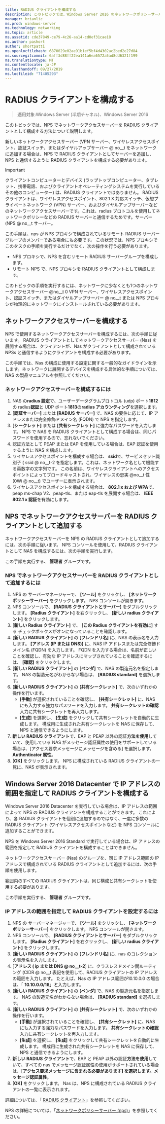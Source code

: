 ```yaml
---
title: RADIUS クライアントを構成する
description: このトピックでは、Windows Server 2016 のネットワークポリシーサーバーの RADIUS クライアントを構成する方法について説明します。
manager: brianlic
ms.prod: windows-server
ms.technology: networking
ms.topic: article
ms.assetid: cde37849-ce79-4c26-aa14-cd0ef31cae18
ms.author: pashort
author: shortpatti
ms.openlocfilehash: 6870029e02ae91b1ef5bf4d4302ac2bed2e27d84
ms.sourcegitcommit: 6aff3d88ff22ea141a6ea6572a5ad8dd6321f199
ms.translationtype: MT
ms.contentlocale: ja-JP
ms.lasthandoff: 09/27/2019
ms.locfileid: "71405293"
---
```

# <a name="configure-radius-clients"></a>RADIUS クライアントを構成する

>適用対象:Windows Server (半期チャネル)、Windows Server 2016

このトピックでは、NPS でネットワークアクセスサーバーを RADIUS クライアントとして構成する方法について説明します。

新しいネットワークアクセスサーバー \(VPN サーバー、ワイヤレスアクセスポイント、認証スイッチ、またはダイヤルアップサーバー @ no__t をネットワークに追加する場合は、NPS で RADIUS クライアントとしてサーバーを追加し、NPS と通信するように RADIUS クライアントを構成する必要があります。

>[!IMPORTANT]
>クライアントコンピューターとデバイス (ラップトップコンピューター、タブレット、携帯電話、およびクライアントオペレーティングシステムを実行しているその他のコンピューター) は、RADIUS クライアントではありません。 RADIUS クライアントは、ワイヤレスアクセスポイント、802.1 X 対応スイッチ、仮想プライベートネットワーク (VPN) サーバー、およびダイヤルアップサーバーなどのネットワークアクセスサーバーです。これは、radius プロトコルを使用してネットワークポリシーなどの RADIUS サーバーと通信するためです。サーバー \(NPS @ no__t サーバー。

この手順は、nps が NPS プロキシで構成されているリモート RADIUS サーバーグループのメンバーである場合にも必要です。 この状況では、NPS プロキシでこのタスクの手順を実行するだけでなく、次の操作を行う必要があります。

- NPS プロキシで、NPS を含むリモート RADIUS サーバーグループを構成します。
- リモート NPS で、NPS プロキシを RADIUS クライアントとして構成します。

このトピックの手順を実行するには、ネットワークに少なくとも1つのネットワークアクセスサーバー @no__t 0 VPN サーバー、ワイヤレスアクセスポイント、認証スイッチ、またはダイヤルアップサーバー @ no__t または NPS プロキシが物理的にネットワークにインストールされている必要があります。

## <a name="configure-the-network-access-server"></a>ネットワークアクセスサーバーを構成する

NPS で使用するネットワークアクセスサーバーを構成するには、次の手順に従います。 RADIUS クライアントとしてネットワークアクセスサーバー (Nas) を展開する場合は、クライアントが、Nas がクライアントとして構成されている NPSs と通信するようにクライアントを構成する必要があります。

この手順では、Nas の構成に使用する設定に関する一般的なガイドラインを示します。ネットワークに展開するデバイスを構成する具体的な手順については、NAS の製品マニュアルを参照してください。

### <a name="to-configure-the-network-access-server"></a>ネットワークアクセスサーバーを構成するには

1. NAS の**radius 設定**で、ユーザーデータグラムプロトコル (udp) ポート**1812**の radius**認証**と UDP ポート**1813**の**radius アカウンティング**を選択します。
2. **[認証サーバー]** または **[RADIUS サーバー]** で、NAS の要件に応じて、IP アドレスまたは完全修飾ドメイン名 (FQDN) で NPS を指定します。 
3. **[シークレット]** または **[共有シークレット]** に強力なパスワードを入力します。 NPS で NAS を RADIUS クライアントとして構成する場合は、同じパスワードを使用するので、忘れないでください。
4. 認証方法として PEAP または EAP を使用している場合は、EAP 認証を使用するように NAS を構成します。
5. ワイヤレスアクセスポイントを構成する場合は、 **ssid**で、サービスセット識別子 \( ssid @ no__t-2 を指定します。これは、ネットワーク名として機能する英数字の文字列です。 この名前は、ワイヤレスクライアントへのアクセスポイントによってブロードキャストされ、ワイヤレスの忠実 @no__t 性 (0Wi @ no__t) でユーザーに表示されます。
6. ワイヤレスアクセスポイントを構成する場合は、 **802.1 x および WPA**で、peap ms-chap V2、peap-tls、または eap-tls を展開する場合は、 **IEEE 802.1 x 認証**を有効にします。

## <a name="add-the-network-access-server-as-a-radius-client-in-nps"></a>NPS でネットワークアクセスサーバーを RADIUS クライアントとして追加する

ネットワークアクセスサーバーを NPS の RADIUS クライアントとして追加するには、次の手順に従います。 NPS コンソールを使用して、RADIUS クライアントとして NAS を構成するには、次の手順を実行します。

この手順を実行する、 **管理者** グループです。

### <a name="to-add-a-network-access-server-as-a-radius-client-in-nps"></a>NPS でネットワークアクセスサーバーを RADIUS クライアントとして追加するには

1. NPS の サーバーマネージャーで、 **[ツール]** をクリックし、 **[ネットワークポリシーサーバー]** をクリックします。 NPS コンソールが開きます。
2. NPS コンソールで、 **[RADIUS クライアントとサーバー]** をダブルクリックします。 **[Radius クライアント]** を右クリックし、 **[新しい radius クライアント]** をクリックします。 
3. **[新しい Radius クライアント]** で、 **[この Radius クライアントを有効に]** する チェックボックスがオンになっていることを確認します。
4. **[新しい RADIUS クライアント]** の **[フレンドリ名]** に、NAS の表示名を入力します。 **[アドレス (IP または DNS)]** に、NAS IP アドレスまたは完全修飾ドメイン名 (FQDN) を入力します。 FQDN を入力する場合は、名前が正しいことを確認し、有効な IP アドレスにマップされていることを確認するには、 **[確認]** をクリックします。 
5. **[新しい RADIUS クライアント]** の **[ベンダ]** で、NAS の製造元名を指定します。 NAS の製造元名がわからない場合は、 **[RADIUS standard]** を選択します。
6. **[新しい RADIUS クライアント]** の **[共有シークレット]** で、次のいずれかの操作を行います。
    - **[手動]** が選択されていることを確認し、 **[共有シークレット]** に、NAS にも入力する強力なパスワードを入力します。 **共有シークレットの確認**入力に共有シークレットを再入力します。
    - **[生成]** を選択し、 **[生成]** をクリックして共有シークレットを自動的に生成します。 構成用に生成された共有シークレットを NAS に保存して、NPS と通信できるようにします。
7. **新しい RADIUS クライアント**で、EAP と PEAP 以外の認証**方法を使用**していて、使用している NAS がメッセージ認証属性の使用をサポートしている場合は、[アクセス要求メッセージにメッセージを含める] を選択します。 **Authenticator 属性**。
8. **[OK]** をクリックします。 NPS に構成されている RADIUS クライアントの一覧に、NAS が表示されます。

## <a name="configure-radius-clients-by-ip-address-range-in-windows-server-2016-datacenter"></a>Windows Server 2016 Datacenter で IP アドレスの範囲を指定して RADIUS クライアントを構成する

Windows Server 2016 Datacenter を実行している場合は、IP アドレスの範囲によって NPS の RADIUS クライアントを構成することができます。 これにより、各 RADIUS クライアントを個別に追加するのではなく、一度に多数の RADIUS クライアント (ワイヤレスアクセスポイントなど) を NPS コンソールに追加することができます。

NPS を Windows Server 2016 Standard で実行している場合は、IP アドレスの範囲を指定して RADIUS クライアントを構成することはできません。

ネットワークアクセスサーバー (Nas) のグループを、同じ IP アドレス範囲の IP アドレスで構成されている RADIUS クライアントとして追加するには、次の手順を使用します。

範囲内のすべての RADIUS クライアントは、同じ構成と共有シークレットを使用する必要があります。

この手順を実行する、 **管理者** グループです。

### <a name="to-set-up-radius-clients-by-ip-address-range"></a>IP アドレスの範囲を指定して RADIUS クライアントを設定するには

1. NPS の サーバーマネージャーで、 **[ツール]** をクリックし、 **[ネットワークポリシーサーバー]** をクリックします。 NPS コンソールが開きます。
2. NPS コンソールで、 **[RADIUS クライアントとサーバー]** をダブルクリックします。 **[Radius クライアント]** を右クリックし、 **[新しい radius クライアント]** をクリックします。
3. **[新しい RADIUS クライアント]** の **[フレンドリ名]** に、nas のコレクションの表示名を入力します。
4. [**アドレス \( ip または DNS @ no__t-2**] に、クラスレスドメイン間ルーティング \(CIDR @ no__t 表記を使用して、RADIUS クライアントの IP アドレスの範囲を入力します。 たとえば、Nas の IP アドレス範囲が10.10.0.0 の場合は、「 **10.10.0.0/16」と**入力します。
5. **[新しい RADIUS クライアント]** の **[ベンダ]** で、NAS の製造元名を指定します。 NAS の製造元名がわからない場合は、 **[RADIUS standard]** を選択します。
6. **[新しい RADIUS クライアント]** の **[共有シークレット]** で、次のいずれかの操作を行います。
    - **[手動]** が選択されていることを確認し、 **[共有シークレット]** に、NAS にも入力する強力なパスワードを入力します。 **共有シークレットの確認**入力に共有シークレットを再入力します。
    - **[生成]** を選択し、 **[生成]** をクリックして共有シークレットを自動的に生成します。 構成用に生成された共有シークレットを NAS に保存して、NPS と通信できるようにします。
7. **新しい RADIUS クライアント**で、EAP と PEAP 以外の認証**方法を使用**していて、すべての nas でメッセージ認証属性の使用がサポートされている場合は、[**アクセス要求メッセージに含まれる必要があります] を選択します。メッセージ認証属性**。
8. **[OK]** をクリックします。 Nas は、NPS に構成されている RADIUS クライアントの一覧に表示されます。

詳細については、「 [RADIUS クライアント](nps-radius-clients.md)」を参照してください。

NPS の詳細については、「[ネットワークポリシーサーバー (nps)](nps-top.md)」を参照してください。